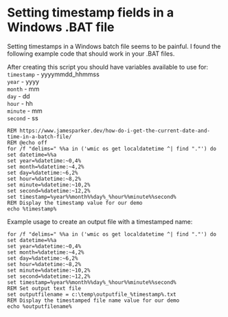 # Setting timestamp fields in a Windows .BAT file
Setting timestamps in a Windows batch file seems to be painful. I found the following example code that should work in your .BAT files.   

After creating this script you should have variables available to use for:   
```timestamp``` - yyyymmdd_hhmmss  
```year``` - yyyy  
```month``` - mm  
```day``` - dd  
```hour``` - hh  
```minute``` - mm  
```second``` - ss   

```
REM https://www.jamesparker.dev/how-do-i-get-the-current-date-and-time-in-a-batch-file/
REM @echo off
for /f "delims=" %%a in ('wmic os get localdatetime ^| find "."') do set datetime=%%a
set year=%datetime:~0,4%
set month=%datetime:~4,2%
set day=%datetime:~6,2%
set hour=%datetime:~8,2%
set minute=%datetime:~10,2%
set second=%datetime:~12,2%
set timestamp=%year%%month%%day%_%hour%%minute%%second%
REM Display the timestamp value for our demo 
echo %timestamp%
```
Example usage to create an output file with a timestamped name:   
```
for /f "delims=" %%a in ('wmic os get localdatetime ^| find "."') do set datetime=%%a
set year=%datetime:~0,4%
set month=%datetime:~4,2%
set day=%datetime:~6,2%
set hour=%datetime:~8,2%
set minute=%datetime:~10,2%
set second=%datetime:~12,2%
set timestamp=%year%%month%%day%_%hour%%minute%%second%
REM Set output text file
set outputfilename = c:\temp\outputfile_%timestamp%.txt
REM Display the timestamped file name value for our demo 
echo %outputfilename%
```




